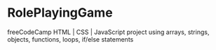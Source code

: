 # RolePlayingGame
freeCodeCamp HTML | CSS | JavaScript project using arrays, strings, objects, functions, loops, if/else statements 
